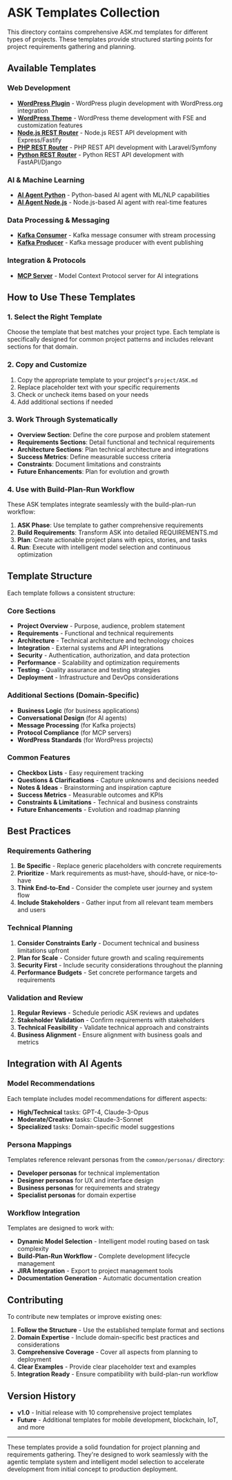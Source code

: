 # ASK Templates Collection

This directory contains comprehensive ASK.md templates for different types of projects. These templates provide structured starting points for project requirements gathering and planning.

## Available Templates

### Web Development

- **[WordPress Plugin](wordpress-plugin.md)** - WordPress plugin development with WordPress.org integration
- **[WordPress Theme](wordpress-theme.md)** - WordPress theme development with FSE and customization features
- **[Node.js REST Router](node-rest-router.md)** - Node.js REST API development with Express/Fastify
- **[PHP REST Router](php-rest-router.md)** - PHP REST API development with Laravel/Symfony
- **[Python REST Router](python-rest-router.md)** - Python REST API development with FastAPI/Django

### AI & Machine Learning

- **[AI Agent Python](ai-agent-python.md)** - Python-based AI agent with ML/NLP capabilities
- **[AI Agent Node.js](ai-agent-node.md)** - Node.js-based AI agent with real-time features

### Data Processing & Messaging

- **[Kafka Consumer](kafka-consumer.md)** - Kafka message consumer with stream processing
- **[Kafka Producer](kafka-producer.md)** - Kafka message producer with event publishing

### Integration & Protocols

- **[MCP Server](mcp-server.md)** - Model Context Protocol server for AI integrations

## How to Use These Templates

### 1. Select the Right Template

Choose the template that best matches your project type. Each template is specifically designed for common project patterns and includes relevant sections for that domain.

### 2. Copy and Customize

1. Copy the appropriate template to your project's `project/ASK.md`
2. Replace placeholder text with your specific requirements
3. Check or uncheck items based on your needs
4. Add additional sections if needed

### 3. Work Through Systematically

- **Overview Section**: Define the core purpose and problem statement
- **Requirements Sections**: Detail functional and technical requirements
- **Architecture Sections**: Plan technical architecture and integrations
- **Success Metrics**: Define measurable success criteria
- **Constraints**: Document limitations and constraints
- **Future Enhancements**: Plan for evolution and growth

### 4. Use with Build-Plan-Run Workflow

These ASK templates integrate seamlessly with the build-plan-run workflow:

1. **ASK Phase**: Use template to gather comprehensive requirements
2. **Build Requirements**: Transform ASK into detailed REQUIREMENTS.md
3. **Plan**: Create actionable project plans with epics, stories, and tasks
4. **Run**: Execute with intelligent model selection and continuous optimization

## Template Structure

Each template follows a consistent structure:

### Core Sections

- **Project Overview** - Purpose, audience, problem statement
- **Requirements** - Functional and technical requirements
- **Architecture** - Technical architecture and technology choices
- **Integration** - External systems and API integrations
- **Security** - Authentication, authorization, and data protection
- **Performance** - Scalability and optimization requirements
- **Testing** - Quality assurance and testing strategies
- **Deployment** - Infrastructure and DevOps considerations

### Additional Sections (Domain-Specific)

- **Business Logic** (for business applications)
- **Conversational Design** (for AI agents)
- **Message Processing** (for Kafka projects)
- **Protocol Compliance** (for MCP servers)
- **WordPress Standards** (for WordPress projects)

### Common Features

- **Checkbox Lists** - Easy requirement tracking
- **Questions & Clarifications** - Capture unknowns and decisions needed
- **Notes & Ideas** - Brainstorming and inspiration capture
- **Success Metrics** - Measurable outcomes and KPIs
- **Constraints & Limitations** - Technical and business constraints
- **Future Enhancements** - Evolution and roadmap planning

## Best Practices

### Requirements Gathering

1. **Be Specific** - Replace generic placeholders with concrete requirements
2. **Prioritize** - Mark requirements as must-have, should-have, or nice-to-have
3. **Think End-to-End** - Consider the complete user journey and system flow
4. **Include Stakeholders** - Gather input from all relevant team members and users

### Technical Planning

1. **Consider Constraints Early** - Document technical and business limitations upfront
2. **Plan for Scale** - Consider future growth and scaling requirements
3. **Security First** - Include security considerations throughout the planning
4. **Performance Budgets** - Set concrete performance targets and requirements

### Validation and Review

1. **Regular Reviews** - Schedule periodic ASK reviews and updates
2. **Stakeholder Validation** - Confirm requirements with stakeholders
3. **Technical Feasibility** - Validate technical approach and constraints
4. **Business Alignment** - Ensure alignment with business goals and metrics

## Integration with AI Agents

### Model Recommendations

Each template includes model recommendations for different aspects:

- **High/Technical** tasks: GPT-4, Claude-3-Opus
- **Moderate/Creative** tasks: Claude-3-Sonnet
- **Specialized** tasks: Domain-specific model suggestions

### Persona Mappings

Templates reference relevant personas from the `common/personas/` directory:

- **Developer personas** for technical implementation
- **Designer personas** for UX and interface design
- **Business personas** for requirements and strategy
- **Specialist personas** for domain expertise

### Workflow Integration

Templates are designed to work with:

- **Dynamic Model Selection** - Intelligent model routing based on task complexity
- **Build-Plan-Run Workflow** - Complete development lifecycle management
- **JIRA Integration** - Export to project management tools
- **Documentation Generation** - Automatic documentation creation

## Contributing

To contribute new templates or improve existing ones:

1. **Follow the Structure** - Use the established template format and sections
2. **Domain Expertise** - Include domain-specific best practices and considerations
3. **Comprehensive Coverage** - Cover all aspects from planning to deployment
4. **Clear Examples** - Provide clear placeholder text and examples
5. **Integration Ready** - Ensure compatibility with build-plan-run workflow

## Version History

- **v1.0** - Initial release with 10 comprehensive project templates
- **Future** - Additional templates for mobile development, blockchain, IoT, and more

---

These templates provide a solid foundation for project planning and requirements gathering. They're designed to work seamlessly with the agentic template system and intelligent model selection to accelerate development from initial concept to production deployment.
